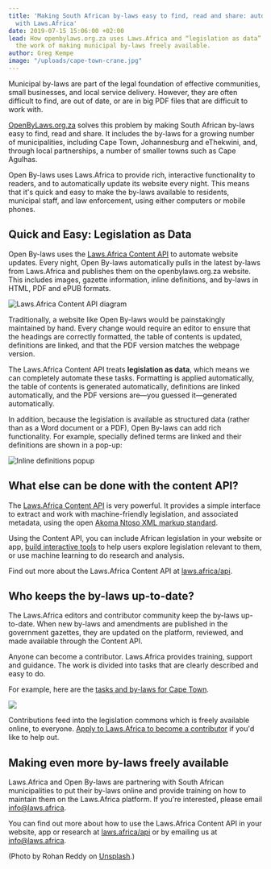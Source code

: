 ```yaml
---
title: 'Making South African by-laws easy to find, read and share: automating OpenByLaws.org.za
  with Laws.Africa'
date: 2019-07-15 15:06:00 +02:00
lead: How openbylaws.org.za uses Laws.Africa and “legislation as data” to automate
  the work of making municipal by-laws freely available.
author: Greg Kempe
image: "/uploads/cape-town-crane.jpg"
---
```


Municipal by-laws are part of the legal foundation of effective communities, small businesses, and local service delivery. However, they are often difficult to find, are out of date, or are in big PDF files that are difficult to work with.

[OpenByLaws.org.za](https://openbylaws.org.za) solves this problem by making South African by-laws easy to find, read and share. It includes the by-laws for a growing number of municipalities, including Cape Town, Johannesburg and eThekwini, and, through local partnerships, a number of smaller towns such as Cape Agulhas.

Open By-laws uses Laws.Africa to provide rich, interactive functionality to readers, and to automatically update its website every night. This means that it's quick and easy to make the by-laws available to residents, municipal staff, and law enforcement, using either computers or mobile phones.

## Quick and Easy: Legislation as Data

Open By-laws uses the [Laws.Africa Content API](https://laws.africa/api/) to automate website updates. Every night, Open By-laws automatically pulls in the latest by-laws from Laws.Africa and publishes them on the openbylaws.org.za website. This includes images, gazette information, inline definitions, and by-laws in HTML, PDF and ePUB formats.

<img src="/uploads/content-api.png" alt="Laws.Africa Content API diagram" class="img-fluid">

Traditionally, a website like Open By-laws would be painstakingly maintained by hand. Every change would require an editor to ensure that the headings are correctly formatted, the table of contents is updated, definitions are linked, and that the PDF version matches the webpage version.

The Laws.Africa Content API treats **legislation as data**, which means we can completely automate these tasks. Formatting is applied automatically, the table of contents is generated automatically, definitions are linked automatically, and the PDF versions are—you guessed it—generated automatically.

In addition, because the legislation is available as structured data (rather than as a Word document or a PDF), Open By-laws can add rich functionality. For example, specially defined terms are linked and their definitions are shown in a pop-up:

<img src="/uploads/bylaw-definitions.gif" alt="Inline definitions popup" class="img-fluid">

## What else can be done with the content API?

The [Laws.Africa Content API](https://laws.africa/api/) is very powerful. It provides a simple interface to extract and work with machine-friendly legislation, and associated metadata, using the open [Akoma Ntoso XML markup standard](http://www.akomantoso.org/).

Using the Content API, you can include African legislation in your website or app, [build interactive tools](https://laws.africa/help/api/guide-table-of-contents.html) to help users explore legislation relevant to them, or use machine learning to do research and analysis.

Find out more about the Laws.Africa Content API at [laws.africa/api](https://laws.africa/api/).

## Who keeps the by-laws up-to-date?

The Laws.Africa editors and contributor community keep the by-laws up-to-date. When new by-laws and amendments are published in the government gazettes, they are updated on the platform, reviewed, and made available through the Content API.

Anyone can become a contributor. Laws.Africa provides training, support and guidance. The work is divided into tasks that are clearly described and easy to do.

For example, here are the [tasks and by-laws for Cape Town](https://edit.laws.africa/places/za-cpt/).

<img src="/uploads/platform-cpt.png">

Contributions feed into the legislation commons which is freely available online, to everyone. [Apply to Laws.Africa to become a contributor](https://laws.africa/jobs) if you'd like to help out.

## Making even more by-laws freely available

Laws.Africa and Open By-laws are partnering with South African municipalities to put their by-laws online and provide training on how to maintain them on the Laws.Africa platform. If you're interested, please email [info@laws.africa](mailto:info@laws.africa).

You can find out more about how to use the Laws.Africa Content API in your website, app or research at [laws.africa/api](https://laws.africa/api/) or by emailing us at [info@laws.africa](mailto:info@laws.africa).

(Photo by Rohan Reddy on [Unsplash](https://unsplash.com/photos/Ae4qJD-IdL8).)
